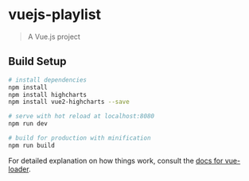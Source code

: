 # vuejs-playlist

> A Vue.js project

## Build Setup

``` bash
# install dependencies
npm install
npm install highcharts
npm install vue2-highcharts --save

# serve with hot reload at localhost:8080
npm run dev

# build for production with minification
npm run build
```

For detailed explanation on how things work, consult the [docs for vue-loader](http://vuejs.github.io/vue-loader).
